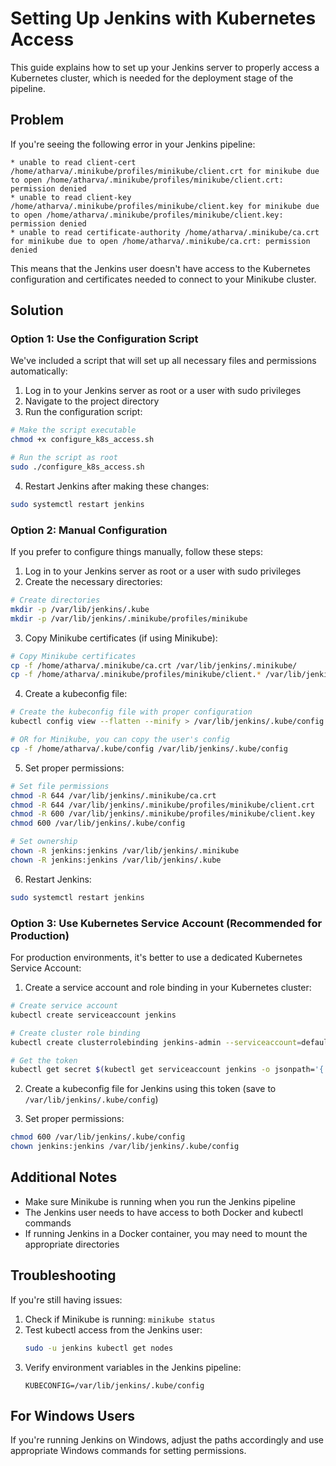 # Setting Up Jenkins with Kubernetes Access

This guide explains how to set up your Jenkins server to properly access a Kubernetes cluster, which is needed for the deployment stage of the pipeline.

## Problem

If you're seeing the following error in your Jenkins pipeline:

```
* unable to read client-cert /home/atharva/.minikube/profiles/minikube/client.crt for minikube due to open /home/atharva/.minikube/profiles/minikube/client.crt: permission denied
* unable to read client-key /home/atharva/.minikube/profiles/minikube/client.key for minikube due to open /home/atharva/.minikube/profiles/minikube/client.key: permission denied
* unable to read certificate-authority /home/atharva/.minikube/ca.crt for minikube due to open /home/atharva/.minikube/ca.crt: permission denied
```

This means that the Jenkins user doesn't have access to the Kubernetes configuration and certificates needed to connect to your Minikube cluster.

## Solution

### Option 1: Use the Configuration Script

We've included a script that will set up all necessary files and permissions automatically:

1. Log in to your Jenkins server as root or a user with sudo privileges
2. Navigate to the project directory
3. Run the configuration script:

```bash
# Make the script executable
chmod +x configure_k8s_access.sh

# Run the script as root
sudo ./configure_k8s_access.sh
```

4. Restart Jenkins after making these changes:

```bash
sudo systemctl restart jenkins
```

### Option 2: Manual Configuration

If you prefer to configure things manually, follow these steps:

1. Log in to your Jenkins server as root or a user with sudo privileges
2. Create the necessary directories:

```bash
# Create directories
mkdir -p /var/lib/jenkins/.kube
mkdir -p /var/lib/jenkins/.minikube/profiles/minikube
```

3. Copy Minikube certificates (if using Minikube):

```bash
# Copy Minikube certificates
cp -f /home/atharva/.minikube/ca.crt /var/lib/jenkins/.minikube/
cp -f /home/atharva/.minikube/profiles/minikube/client.* /var/lib/jenkins/.minikube/profiles/minikube/
```

4. Create a kubeconfig file:

```bash
# Create the kubeconfig file with proper configuration
kubectl config view --flatten --minify > /var/lib/jenkins/.kube/config

# OR for Minikube, you can copy the user's config
cp -f /home/atharva/.kube/config /var/lib/jenkins/.kube/config
```

5. Set proper permissions:

```bash
# Set file permissions
chmod -R 644 /var/lib/jenkins/.minikube/ca.crt
chmod -R 644 /var/lib/jenkins/.minikube/profiles/minikube/client.crt
chmod -R 600 /var/lib/jenkins/.minikube/profiles/minikube/client.key
chmod 600 /var/lib/jenkins/.kube/config

# Set ownership
chown -R jenkins:jenkins /var/lib/jenkins/.minikube
chown -R jenkins:jenkins /var/lib/jenkins/.kube
```

6. Restart Jenkins:

```bash
sudo systemctl restart jenkins
```

### Option 3: Use Kubernetes Service Account (Recommended for Production)

For production environments, it's better to use a dedicated Kubernetes Service Account:

1. Create a service account and role binding in your Kubernetes cluster:

```bash
# Create service account
kubectl create serviceaccount jenkins

# Create cluster role binding
kubectl create clusterrolebinding jenkins-admin --serviceaccount=default:jenkins --clusterrole=cluster-admin

# Get the token
kubectl get secret $(kubectl get serviceaccount jenkins -o jsonpath='{.secrets[0].name}') -o jsonpath='{.data.token}' | base64 --decode
```

2. Create a kubeconfig file for Jenkins using this token (save to `/var/lib/jenkins/.kube/config`)

3. Set proper permissions:

```bash
chmod 600 /var/lib/jenkins/.kube/config
chown jenkins:jenkins /var/lib/jenkins/.kube/config
```

## Additional Notes

- Make sure Minikube is running when you run the Jenkins pipeline
- The Jenkins user needs to have access to both Docker and kubectl commands
- If running Jenkins in a Docker container, you may need to mount the appropriate directories

## Troubleshooting

If you're still having issues:

1. Check if Minikube is running: `minikube status`
2. Test kubectl access from the Jenkins user:
   ```bash
   sudo -u jenkins kubectl get nodes
   ```
3. Verify environment variables in the Jenkins pipeline:
   ```
   KUBECONFIG=/var/lib/jenkins/.kube/config
   ```

## For Windows Users

If you're running Jenkins on Windows, adjust the paths accordingly and use appropriate Windows commands for setting permissions. 